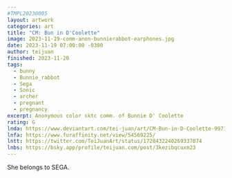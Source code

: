 ```yaml
---
#TMPL20230005
layout: artwork
categories: art
title: "CM: Bun in D'Coolette"
image: 2023-11-19-comm-anon-bunnierabbot-earphones.jpg
date: 2023-11-19 07:00:00 -0300
author: teijuan
finished: 2023-11-20
tags:
  - bunny
  - Bunnie_rabbot
  - Sega
  - Sonic
  - archer
  - pregnant
  - pregnancy
excerpt: Anonymous color sktc comm. of Bunnie D' Coolette
rating: G
lnda: https://www.deviantart.com/tei-juan/art/CM-Bun-in-D-Coolette-997122445
lnfa: https://www.furaffinity.net/view/54569225/
lntt: https://twitter.com/TeiJuanArt/status/1728432240269337074
lnbs: https://bsky.app/profile/teijuan.com/post/3kezibqcuxm23
---
```


She belongs to SEGA.